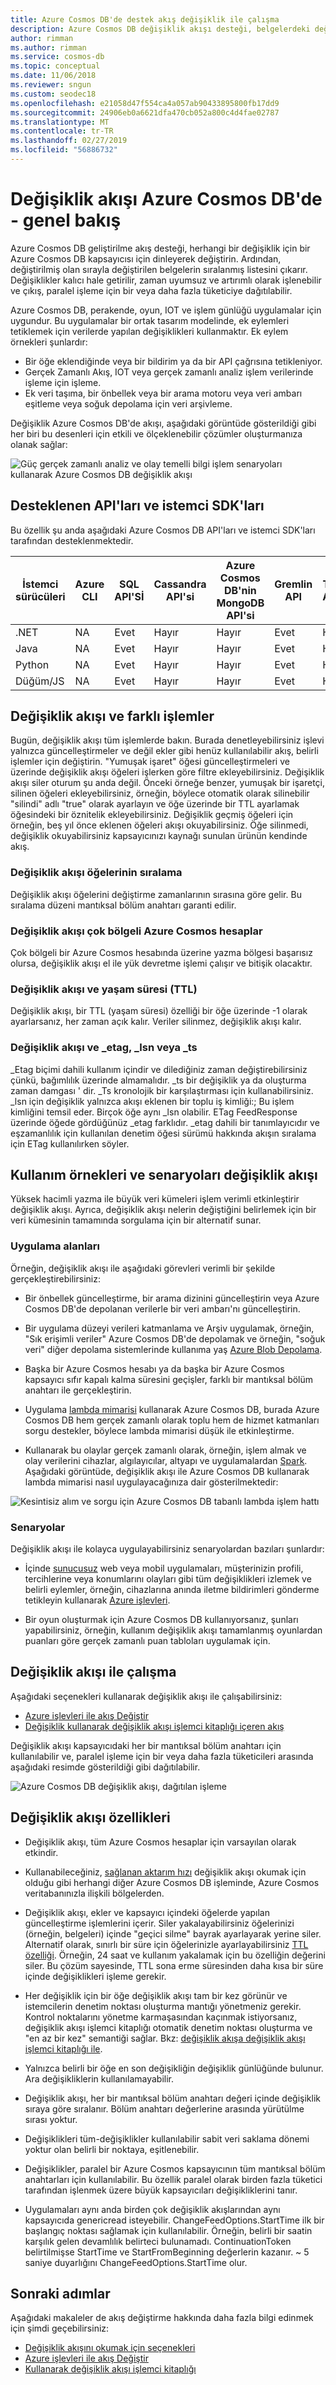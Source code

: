 ```yaml
---
title: Azure Cosmos DB'de destek akış değişiklik ile çalışma
description: Azure Cosmos DB değişiklik akışı desteği, belgelerdeki değişiklikleri izlemek ve Tetikleyicileri gibi olay tabanlı işleme ve önbelleğe alır ve analiz sistemlerinin güncel tutarak gerçekleştirmek için kullanın.
author: rimman
ms.author: rimman
ms.service: cosmos-db
ms.topic: conceptual
ms.date: 11/06/2018
ms.reviewer: sngun
ms.custom: seodec18
ms.openlocfilehash: e21058d47f554ca4a057ab90433895800fb17dd9
ms.sourcegitcommit: 24906eb0a6621dfa470cb052a800c4d4fae02787
ms.translationtype: MT
ms.contentlocale: tr-TR
ms.lasthandoff: 02/27/2019
ms.locfileid: "56886732"
---
```

# <a name="change-feed-in-azure-cosmos-db---overview"></a>Değişiklik akışı Azure Cosmos DB'de - genel bakış

Azure Cosmos DB geliştirilme akış desteği, herhangi bir değişiklik için bir Azure Cosmos DB kapsayıcısı için dinleyerek değiştirin. Ardından, değiştirilmiş olan sırayla değiştirilen belgelerin sıralanmış listesini çıkarır. Değişiklikler kalıcı hale getirilir, zaman uyumsuz ve artırımlı olarak işlenebilir ve çıkış, paralel işleme için bir veya daha fazla tüketiciye dağıtılabilir. 

Azure Cosmos DB, perakende, oyun, IOT ve işlem günlüğü uygulamalar için uygundur. Bu uygulamalar bir ortak tasarım modelinde, ek eylemleri tetiklemek için verilerde yapılan değişiklikleri kullanmaktır. Ek eylem örnekleri şunlardır:

* Bir öğe eklendiğinde veya bir bildirim ya da bir API çağrısına tetikleniyor.
* Gerçek Zamanlı Akış, IOT veya gerçek zamanlı analiz işlem verilerinde işleme için işleme.
* Ek veri taşıma, bir önbellek veya bir arama motoru veya veri ambarı eşitleme veya soğuk depolama için veri arşivleme.

Değişiklik Azure Cosmos DB'de akışı, aşağıdaki görüntüde gösterildiği gibi her biri bu desenleri için etkili ve ölçeklenebilir çözümler oluşturmanıza olanak sağlar:

![Güç gerçek zamanlı analiz ve olay temelli bilgi işlem senaryoları kullanarak Azure Cosmos DB değişiklik akışı](./media/change-feed/changefeedoverview.png)

## <a name="supported-apis-and-client-sdks"></a>Desteklenen API'ları ve istemci SDK'ları

Bu özellik şu anda aşağıdaki Azure Cosmos DB API'ları ve istemci SDK'ları tarafından desteklenmektedir.

| **İstemci sürücüleri** | **Azure CLI** | **SQL API'Sİ** | **Cassandra API'si** | **Azure Cosmos DB'nin MongoDB API'si** | **Gremlin API**|**Tablo API’si** |
| --- | --- | --- | --- | --- | --- | --- |
| .NET | NA | Evet | Hayır | Hayır | Evet | Hayır |
|Java|NA|Evet|Hayır|Hayır|Evet|Hayır|
|Python|NA|Evet|Hayır|Hayır|Evet|Hayır|
|Düğüm/JS|NA|Evet|Hayır|Hayır|Evet|Hayır|

## <a name="change-feed-and-different-operations"></a>Değişiklik akışı ve farklı işlemler

Bugün, değişiklik akışı tüm işlemlerde bakın. Burada denetleyebilirsiniz işlevi yalnızca güncelleştirmeler ve değil ekler gibi henüz kullanılabilir akış, belirli işlemler için değiştirin. "Yumuşak işaret" öğesi güncelleştirmeleri ve üzerinde değişiklik akışı öğeleri işlerken göre filtre ekleyebilirsiniz. Değişiklik akışı siler oturum şu anda değil. Önceki örneğe benzer, yumuşak bir işaretçi, silinen öğeleri ekleyebilirsiniz, örneğin, böylece otomatik olarak silinebilir "silindi" adlı "true" olarak ayarlayın ve öğe üzerinde bir TTL ayarlamak öğesindeki bir öznitelik ekleyebilirsiniz. Değişiklik geçmiş öğeleri için örneğin, beş yıl önce eklenen öğeleri akışı okuyabilirsiniz. Öğe silinmedi, değişiklik okuyabilirsiniz kapsayıcınızı kaynağı sunulan ürünün kendinde akış.

### <a name="sort-order-of-items-in-change-feed"></a>Değişiklik akışı öğelerinin sıralama

Değişiklik akışı öğelerini değiştirme zamanlarının sırasına göre gelir. Bu sıralama düzeni mantıksal bölüm anahtarı garanti edilir.

### <a name="change-feed-in-multi-region-azure-cosmos-accounts"></a>Değişiklik akışı çok bölgeli Azure Cosmos hesaplar

Çok bölgeli bir Azure Cosmos hesabında üzerine yazma bölgesi başarısız olursa, değişiklik akışı el ile yük devretme işlemi çalışır ve bitişik olacaktır.

### <a name="change-feed-and-time-to-live-ttl"></a>Değişiklik akışı ve yaşam süresi (TTL)

Değişiklik akışı, bir TTL (yaşam süresi) özelliği bir öğe üzerinde -1 olarak ayarlarsanız, her zaman açık kalır. Veriler silinmez, değişiklik akışı kalır.  

### <a name="change-feed-and-etag-lsn-or-ts"></a>Değişiklik akışı ve _etag, _lsn veya _ts

_Etag biçimi dahili kullanım içindir ve dilediğiniz zaman değiştirebilirsiniz çünkü, bağımlılık üzerinde almamalıdır. _ts bir değişiklik ya da oluşturma zaman damgası ' dir. _Ts kronolojik bir karşılaştırması için kullanabilirsiniz. _lsn için değişiklik yalnızca akışı eklenen bir toplu iş kimliği:; Bu işlem kimliğini temsil eder. Birçok öğe aynı _lsn olabilir. ETag FeedResponse üzerinde öğede gördüğünüz _etag farklıdır. _etag dahili bir tanımlayıcıdır ve eşzamanlılık için kullanılan denetim öğesi sürümü hakkında akışın sıralama için ETag kullanılırken söyler.

## <a name="change-feed-use-cases-and-scenarios"></a>Kullanım örnekleri ve senaryoları değişiklik akışı

Yüksek hacimli yazma ile büyük veri kümeleri işlem verimli etkinleştirir değişiklik akışı. Ayrıca, değişiklik akışı nelerin değiştiğini belirlemek için bir veri kümesinin tamamında sorgulama için bir alternatif sunar.

### <a name="use-cases"></a>Uygulama alanları

Örneğin, değişiklik akışı ile aşağıdaki görevleri verimli bir şekilde gerçekleştirebilirsiniz:

* Bir önbellek güncelleştirme, bir arama dizinini güncelleştirin veya Azure Cosmos DB'de depolanan verilerle bir veri ambarı'nı güncelleştirin.

* Bir uygulama düzeyi verileri katmanlama ve Arşiv uygulamak, örneğin, "Sık erişimli veriler" Azure Cosmos DB'de depolamak ve örneğin, "soğuk veri" diğer depolama sistemlerinde kullanıma yaş [Azure Blob Depolama](../storage/common/storage-introduction.md).

* Başka bir Azure Cosmos hesabı ya da başka bir Azure Cosmos kapsayıcı sıfır kapalı kalma süresini geçişler, farklı bir mantıksal bölüm anahtarı ile gerçekleştirin.

* Uygulama [lambda mimarisi](https://blogs.technet.microsoft.com/msuspartner/2016/01/27/azure-partner-community-big-data-advanced-analytics-and-lambda-architecture/) kullanarak Azure Cosmos DB, burada Azure Cosmos DB hem gerçek zamanlı olarak toplu hem de hizmet katmanları sorgu destekler, böylece lambda mimarisi düşük ile etkinleştirme.

* Kullanarak bu olaylar gerçek zamanlı olarak, örneğin, işlem almak ve olay verilerini cihazlar, algılayıcılar, altyapı ve uygulamalardan [Spark](../hdinsight/spark/apache-spark-overview.md).  Aşağıdaki görüntüde, değişiklik akışı ile Azure Cosmos DB kullanarak lambda mimarisi nasıl uygulayacağınıza dair gösterilmektedir:

![Kesintisiz alım ve sorgu için Azure Cosmos DB tabanlı lambda işlem hattı](./media/change-feed/lambda.png)

### <a name="scenarios"></a>Senaryolar

Değişiklik akışı ile kolayca uygulayabilirsiniz senaryolardan bazıları şunlardır:

* İçinde [sunucusuz](https://azure.microsoft.com/en-us/solutions/serverless/) web veya mobil uygulamaları, müşterinizin profili, tercihlerine veya konumlarını olayları gibi tüm değişiklikleri izlemek ve belirli eylemler, örneğin, cihazlarına anında iletme bildirimleri gönderme tetikleyin kullanarak [Azure işlevleri](change-feed-functions.md).

* Bir oyun oluşturmak için Azure Cosmos DB kullanıyorsanız, şunları yapabilirsiniz, örneğin, kullanım değişiklik akışı tamamlanmış oyunlardan puanları göre gerçek zamanlı puan tabloları uygulamak için.


## <a name="working-with-change-feed"></a>Değişiklik akışı ile çalışma

Aşağıdaki seçenekleri kullanarak değişiklik akışı ile çalışabilirsiniz:

* [Azure işlevleri ile akış Değiştir](change-feed-functions.md)
* [Değişiklik kullanarak değişiklik akışı işlemci kitaplığı içeren akış](change-feed-processor.md) 

Değişiklik akışı kapsayıcıdaki her bir mantıksal bölüm anahtarı için kullanılabilir ve, paralel işleme için bir veya daha fazla tüketicileri arasında aşağıdaki resimde gösterildiği gibi dağıtılabilir.

![Azure Cosmos DB değişiklik akışı, dağıtılan işleme](./media/change-feed/changefeedvisual.png)

## <a name="features-of-change-feed"></a>Değişiklik akışı özellikleri

* Değişiklik akışı, tüm Azure Cosmos hesaplar için varsayılan olarak etkindir.

* Kullanabileceğiniz, [sağlanan aktarım hızı](request-units.md) değişiklik akışı okumak için olduğu gibi herhangi diğer Azure Cosmos DB işleminde, Azure Cosmos veritabanınızla ilişkili bölgelerden.

* Değişiklik akışı, ekler ve kapsayıcı içindeki öğelerde yapılan güncelleştirme işlemlerini içerir. Siler yakalayabilirsiniz öğelerinizi (örneğin, belgeleri) içinde "geçici silme" bayrak ayarlayarak yerine siler. Alternatif olarak, sınırlı bir süre için öğelerinizle ayarlayabilirsiniz [TTL özelliği](time-to-live.md). Örneğin, 24 saat ve kullanım yakalamak için bu özelliğin değerini siler. Bu çözüm sayesinde, TTL sona erme süresinden daha kısa bir süre içinde değişiklikleri işleme gerekir. 

* Her değişiklik için bir öğe değişiklik akışı tam bir kez görünür ve istemcilerin denetim noktası oluşturma mantığı yönetmeniz gerekir. Kontrol noktalarını yönetme karmaşasından kaçınmak istiyorsanız, değişiklik akışı işlemci kitaplığı otomatik denetim noktası oluşturma ve "en az bir kez" semantiği sağlar. Bkz: [değişiklik akışa değişiklik akışı işlemci kitaplığı ile](change-feed-processor.md).

* Yalnızca belirli bir öğe en son değişikliğin değişiklik günlüğünde bulunur. Ara değişikliklerin kullanılamayabilir.

* Değişiklik akışı, her bir mantıksal bölüm anahtarı değeri içinde değişiklik sıraya göre sıralanır. Bölüm anahtarı değerlerine arasında yürütülme sırası yoktur.

* Değişiklikleri tüm-değişiklikler kullanılabilir sabit veri saklama dönemi yoktur olan belirli bir noktaya, eşitlenebilir.

* Değişiklikler, paralel bir Azure Cosmos kapsayıcının tüm mantıksal bölüm anahtarları için kullanılabilir. Bu özellik paralel olarak birden fazla tüketici tarafından işlenmek üzere büyük kapsayıcıları değişikliklerini tanır.

* Uygulamaları aynı anda birden çok değişiklik akışlarından aynı kapsayıcıda genericread isteyebilir. ChangeFeedOptions.StartTime ilk bir başlangıç noktası sağlamak için kullanılabilir. Örneğin, belirli bir saatin karşılık gelen devamlılık belirteci bulunamadı. ContinuationToken belirtilmişse StartTime ve StartFromBeginning değerlerin kazanır. ~ 5 saniye duyarlığını ChangeFeedOptions.StartTime olur. 

## <a name="next-steps"></a>Sonraki adımlar

Aşağıdaki makaleler de akış değiştirme hakkında daha fazla bilgi edinmek için şimdi geçebilirsiniz:

* [Değişiklik akışını okumak için seçenekleri](read-change-feed.md)
* [Azure işlevleri ile akış Değiştir](change-feed-functions.md)
* [Kullanarak değişiklik akışı işlemci kitaplığı](change-feed-processor.md)
